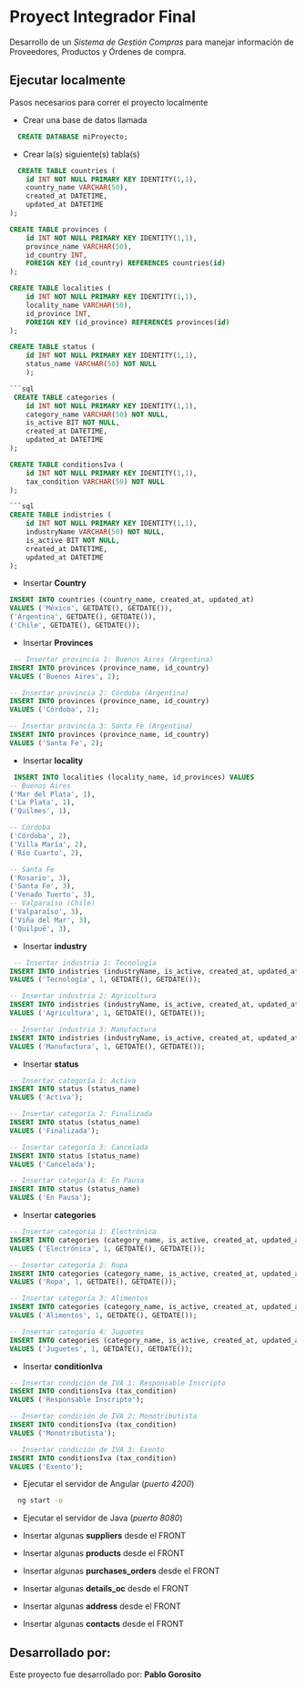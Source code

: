 # Proyect Integrador Final

Desarrollo de un *Sistema de Gestión Compras* para manejar información de Proveedores, Productos y Órdenes de compra.




## Ejecutar localmente

Pasos necesarios para correr el proyecto localmente

- Crear una base de datos llamada
```sql
  CREATE DATABASE miProyecto;
```

- Crear la(s) siguiente(s) tabla(s)
```sql
  CREATE TABLE countries (
    id INT NOT NULL PRIMARY KEY IDENTITY(1,1),
    country_name VARCHAR(50),
    created_at DATETIME,
    updated_at DATETIME
);
```
```sql
CREATE TABLE provinces (
    id INT NOT NULL PRIMARY KEY IDENTITY(1,1),
    province_name VARCHAR(50),
    id_country INT,
    FOREIGN KEY (id_country) REFERENCES countries(id)
);
```

```sql
CREATE TABLE localities (
    id INT NOT NULL PRIMARY KEY IDENTITY(1,1),
    locality_name VARCHAR(50),
    id_province INT,
    FOREIGN KEY (id_province) REFERENCES provinces(id)
);
```

```sql
CREATE TABLE status (
    id INT NOT NULL PRIMARY KEY IDENTITY(1,1),
    status_name VARCHAR(50) NOT NULL
	);

```sql
 CREATE TABLE categories (
    id INT NOT NULL PRIMARY KEY IDENTITY(1,1),
    category_name VARCHAR(50) NOT NULL,
    is_active BIT NOT NULL,
    created_at DATETIME,
    updated_at DATETIME
);
```
```sql
CREATE TABLE conditionsIva (
    id INT NOT NULL PRIMARY KEY IDENTITY(1,1),
    tax_condition VARCHAR(50) NOT NULL
);

```sql
CREATE TABLE indistries (
    id INT NOT NULL PRIMARY KEY IDENTITY(1,1),
    industryName VARCHAR(50) NOT NULL,
    is_active BIT NOT NULL,
    created_at DATETIME,
    updated_at DATETIME
);
```
- Insertar **Country**

```sql
INSERT INTO countries (country_name, created_at, updated_at)
VALUES ('México', GETDATE(), GETDATE()),
('Argentina', GETDATE(), GETDATE()),
('Chile', GETDATE(), GETDATE());
```
- Insertar  **Provinces**

```sql
 -- Insertar provincia 1: Buenos Aires (Argentina)
INSERT INTO provinces (province_name, id_country)
VALUES ('Buenos Aires', 2); 

-- Insertar provincia 2: Córdoba (Argentina)
INSERT INTO provinces (province_name, id_country)
VALUES ('Córdoba', 2); 

-- Insertar provincia 3: Santa Fe (Argentina)
INSERT INTO provinces (province_name, id_country)
VALUES ('Santa Fe', 2);
```



- Insertar  **locality**

```sql
 INSERT INTO localities (locality_name, id_provinces) VALUES
-- Buenos Aires
('Mar del Plata', 1),
('La Plata', 1),
('Quilmes', 1),

-- Córdoba
('Córdoba', 2),
('Villa María', 2),
('Río Cuarto', 2),

-- Santa Fe
('Rosario', 3),
('Santa Fe', 3),
('Venado Tuerto', 3),
-- Valparaíso (Chile)
('Valparaíso', 3),
('Viña del Mar', 3),
('Quilpué', 3),
```
- Insertar  **industry**

```sql
 -- Insertar industria 1: Tecnología
INSERT INTO indistries (industryName, is_active, created_at, updated_at)
VALUES ('Tecnología', 1, GETDATE(), GETDATE());

-- Insertar industria 2: Agricultura
INSERT INTO indistries (industryName, is_active, created_at, updated_at)
VALUES ('Agricultura', 1, GETDATE(), GETDATE());

-- Insertar industria 3: Manufactura
INSERT INTO indistries (industryName, is_active, created_at, updated_at)
VALUES ('Manufactura', 1, GETDATE(), GETDATE());
```


- Insertar  **status**

```sql
-- Insertar categoría 1: Activa
INSERT INTO status (status_name)
VALUES ('Activa');

-- Insertar categoría 2: Finalizada
INSERT INTO status (status_name)
VALUES ('Finalizada');

-- Insertar categoría 3: Cancelada
INSERT INTO status (status_name)
VALUES ('Cancelada');

-- Insertar categoría 4: En Pausa
INSERT INTO status (status_name)
VALUES ('En Pausa');
```

- Insertar  **categories**

```sql
-- Insertar categoría 1: Electrónica
INSERT INTO categories (category_name, is_active, created_at, updated_at)
VALUES ('Electrónica', 1, GETDATE(), GETDATE());

-- Insertar categoría 2: Ropa
INSERT INTO categories (category_name, is_active, created_at, updated_at)
VALUES ('Ropa', 1, GETDATE(), GETDATE());

-- Insertar categoría 3: Alimentos
INSERT INTO categories (category_name, is_active, created_at, updated_at)
VALUES ('Alimentos', 1, GETDATE(), GETDATE());

-- Insertar categoría 4: Juguetes
INSERT INTO categories (category_name, is_active, created_at, updated_at)
VALUES ('Juguetes', 1, GETDATE(), GETDATE());
```


- Insertar  **conditionIva**

```sql
-- Insertar condición de IVA 1: Responsable Inscripto
INSERT INTO conditionsIva (tax_condition)
VALUES ('Responsable Inscripto');

-- Insertar condición de IVA 2: Monotributista
INSERT INTO conditionsIva (tax_condition)
VALUES ('Monotributista');

-- Insertar condición de IVA 3: Exento
INSERT INTO conditionsIva (tax_condition)
VALUES ('Exento');
```



- Ejecutar el servidor de Angular (*puerto 4200*)

```bash
  ng start -o
```

- Ejecutar el servidor de Java (*puerto 8080*)


- Insertar algunas **suppliers** desde el FRONT

- Insertar algunas **products** desde el FRONT

- Insertar algunas **purchases_orders** desde el FRONT

-  Insertar algunas **details_oc** desde el FRONT
-  Insertar algunas **address** desde el FRONT
-  Insertar algunas **contacts** desde el FRONT


  ## Desarrollado por:

Este proyecto fue desarrollado por: **Pablo Gorosito**
